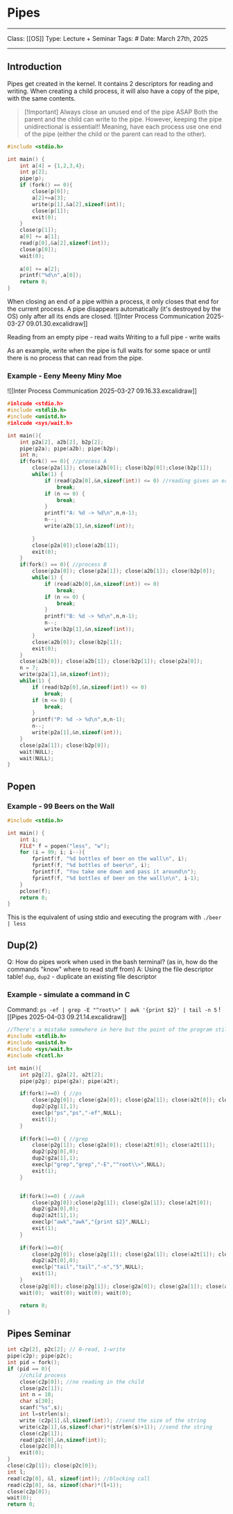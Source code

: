 # Pipes
___
Class: [[OS]]
Type: Lecture + Seminar
Tags: # 
Date: March 27th, 2025
___
## Introduction
Pipes get created in the kernel. It contains 2 descriptors for reading and writing. When creating a child process, it will also have a copy of the pipe, with the same contents.

>[!Important] Always close an unused end of the pipe ASAP
> Both the parent and the child can write to the pipe. However, keeping the pipe unidirectional is essential!! Meaning, have each process use one end of the pipe (either the child or the parent can read to the other). 

```c++
#include <stdio.h>

int main() {
	int a[4] = {1,2,3,4};
	int p[2];
	pipe(p);
	if (fork() == 0){
		close(p[0]);
		a[2]+=a[3];
		write(p[1],&a[2],sizeof(int));
		close(p[1]);
		exit(0);
	}
	close(p[1]);
	a[0] += a[1];
	read(p[0],&a[2],sizeof(int));
	close(p[0]);
	wait(0);
	
	a[0] += a[2];
	printf("%d\n",a[0]);
	return 0;
}

```

When closing an end of a pipe within a process, it only closes that end for the current process.
A pipe disappears automatically (it's destroyed by the OS) only after all its ends are closed.
![[Inter Process Communication 2025-03-27 09.01.30.excalidraw]]


Reading from an empty pipe - read waits 
Writing to a full pipe - write waits 

As an example, write when the pipe is full waits for some space or until there is no process that can read from the pipe.

### Example - Eeny Meeny Miny Moe

![[Inter Process Communication 2025-03-27 09.16.33.excalidraw]]

```c
#inlcude <stdio.h>
#include <stdlib.h>
#include <unistd.h>
#inlcude <sys/wait.h>

int main(){
	int p2a[2], a2b[2], b2p[2];
	pipe(p2a); pipe(a2b); pipe(b2p);
	int n;
	if(fork() == 0){ //process A
		close(p2a[1]); close(a2b[0]); close(b2p[0]);close(b2p[1]);
		while(1) {
			if (read(p2a[0],&n,sizeof(int)) <= 0) //reading gives an error / reads nothing
				break;
			if (n <= 0) {
				break;
			}
			printf("A: %d -> %d\n",n,n-1);
			n--;
			write(a2b[1],&n,sizeof(int));
			
		}
		close(p2a[0]);close(a2b[1]);
		exit(0);
	}
	if(fork() == 0){ //process B
		close(p2a[0]); close(p2a[1]); close(a2b[1]); close(b2p[0]);
		while(1) {
			if (read(a2b[0],&n,sizeof(int)) <= 0) 
				break;
			if (n <= 0) {
				break;
			}
			printf("B: %d -> %d\n",n,n-1);
			n--;
			write(b2p[1],&n,sizeof(int));
		}
		close(a2b[0]); close(b2p[1]);
		exit(0);
	}
	close(a2b[0]); close(a2b[1]); close(b2p[1]); close(p2a[0]);
	n = 7;
	write(p2a[1],&n,sizeof(int));
	while(1) {
		if (read(b2p[0],&n,sizeof(int)) <= 0) 
			break;
		if (n <= 0) {
			break;
		}
		printf("P: %d -> %d\n",n,n-1);
		n--;
		write(p2a[1],&n,sizeof(int));
	}
	close(p2a[1]); close(b2p[0]);
	wait(NULL);
	wait(NULL);
}

```

## Popen
### Example - 99 Beers on the Wall
```c
#include <stdio.h>

int main() {
    int i;
    FILE* f = popen("less", "w");
    for (i = 99; i; i--){
        fprintf(f, "%d bottles of beer on the wall\n", i);
        fprintf(f, "%d bottles of beer\n", i);
        fprintf(f, "You take one down and pass it around\n");
        fprintf(f, "%d bottles of beer on the wall\n\n", i-1);
    }
    pclose(f);
    return 0;
}
```

This is the equivalent of using stdio and executing the program with `./beer | less`

## Dup(2)
Q: How do pipes work when used in the bash terminal? (as in, how do the commands "know" where to read stuff from)
A: Using the file descriptor table! `dup`, `dup2` - duplicate an existing file descriptor
### Example - simulate a command in C
Command: `ps -ef | grep -E "^root\>" | awk '{print $2}' | tail -n 5`
![[Pipes 2025-04-03 09.21.14.excalidraw]]

 
```c
//There's a mistake somewhere in here but the point of the program still stands
#include <stdlib.h>
#include <unistd.h>
#include <sys/wait.h>
#include <fcntl.h>

int main(){
    int p2g[2], g2a[2], a2t[2];
    pipe(p2g); pipe(g2a); pipe(a2t);

    if(fork()==0) { //ps
        close(p2g[0]); close(g2a[0]); close(g2a[1]); close(a2t[0]); close(a2t[1]);
        dup2(p2g[1],1);
        execlp("ps","ps","-ef",NULL);
        exit(1);
    }
   
    if(fork()==0) { //grep
        close(p2g[1]); close(g2a[0]); close(a2t[0]); close(a2t[1]);
        dup2(p2g[0],0);
        dup2(g2a[1],1);
        execlp("grep","grep","-E","^root\\>",NULL);
        exit(1);
    }


    if(fork()==0) { //awk
        close(p2g[0]);close(p2g[1]); close(g2a[1]); close(a2t[0]);
        dup2(g2a[0],0);
        dup2(a2t[1],1);
        execlp("awk","awk","{print $2}",NULL);
        exit(1);
    }
   
    if(fork()==0){
        close(p2g[0]); close(p2g[1]); close(g2a[1]); close(a2t[1]); close(g2a[0]);
        dup2(a2t[0],0);
        execlp("tail","tail","-n","5",NULL);
        exit(1);
    }
    close(p2g[0]); close(p2g[1]); close(g2a[0]); close(g2a[1]); close(a2t[0]); close(a2t[1]);
    wait(0);  wait(0); wait(0); wait(0);

    return 0;
}

```
## Pipes Seminar

```c
int c2p[2], p2c[2]; // 0-read, 1-write
pipe(c2p); pipe(p2c);
int pid = fork();
if (pid == 0){
	//child process 
	close(c2p[0]); //no reading in the child 
	close(p2c[1]);
	int n = 10;
	char s[30];
	scanf("%s",s);
	int l=strlen(s);
	write (c2p[1],&l,sizeof(int)); //send the size of the string
	write(c2p[1],&s,sizeof(char)*(strlen(s)+1)); //send the string
	close(c2p[1]);
	read(p2c[0],&n,sizeof(int));
	close(p2c[0]);
	exit(0);
}
close(c2p[1]); close(p2c[0]);
int l;
read(c2p[0], &l, sizeof(int)); //blocking call 
read(c2p[0], &s, sizeof(char)*(l+1));
close(c2p[0]);
wait(0);
return 0;
```